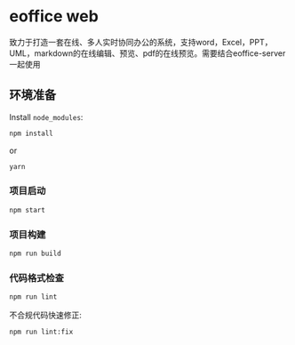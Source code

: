 # eoffice web

致力于打造一套在线、多人实时协同办公的系统，支持word，Excel，PPT，UML，markdown的在线编辑、预览、pdf的在线预览。需要结合eoffice-server一起使用

## 环境准备

Install `node_modules`:

```bash
npm install
```

or

```bash
yarn
```

### 项目启动

```bash
npm start
```

### 项目构建

```bash
npm run build
```

### 代码格式检查

```bash
npm run lint
```

不合规代码快速修正:

```bash
npm run lint:fix
```
